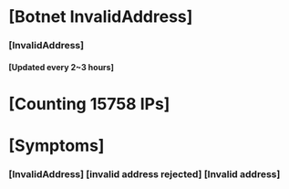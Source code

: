 # [Botnet InvalidAddress]
### [InvalidAddress]
#### [Updated every 2~3 hours]

# [Counting 15758 IPs]

# [Symptoms] 

###   [InvalidAddress] [invalid address rejected] [Invalid address]
